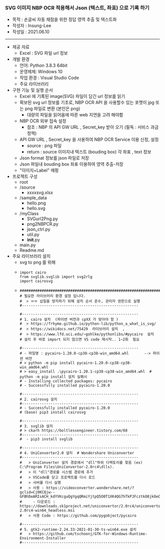 ### **SVG 이미지 NBP OCR 적용해서 Json (텍스트, 좌표) 으로 기록 하**기

* 목적 : 손글씨 자동 채점을 위한 정답 영역 추출 및 텍스트화
* 작성자 : Insung-Lee
* 작성일 : 2021.06.10

---

* 제공 자료
  * Excel : SVG 파일 url 정보
* 개발 환경
  * 언어: Python 3.8.3 64bit
  * 운영체제: Windows 10
  * 작업 환경 : Visual Studio Code
  * 주요 라이브러리
* 구현 기능 및 실행 순서
  * Excel 에 기록된 image(SVG) 파일이 담긴  url 정보를 읽기
  * 확보된 svg url 정보를 기초로, NBP OCR API 을 사용할수 있는 포멧이 jpg 또는 png 파일로 변환 (본인은 png)
    * 대량의 파일을 읽어옴에 따른 web 지연을 고려 해야함
  * NBP OCR 외부 접속 설정
    * 참조 : NBP 의 API GW URL , Secret_key 받아 오기  (필독 : 서비스  과금 정책)
  * API GW URL , Secret_key 을 사용하여 NBP OCR Service 이용 신청, 설정
    * source : png 파일
    * return  : source 이미지내 텍스트 (bouding box) 각 좌표 , text 정보
  * Json format 정보를 json 파일로 저장
  * Json 파일내 bouding box 좌표 이용하여 영역 추출-저장
  * "이미지+Label" 매핑
* 프로젝트 구성
  * root
  * /source
    * xxxxsvg.xlsx
  * /sample_data
    * hello.png
    * hello.svg
  * /myClass
    * SVGurl2Png.py
    * png2NBPCR.py
    * json_ctrl.py
    * util.py
    * __init__.py
  * main.py
  * Readme.md
* 주요 라이브러리 설치
  * svg to png 를 위해
  * ```
    import cairo
    from svglib.svglib import svg2rlg 
    import cairosvg
    ```
  * ```
    ######################################################################
    # 필요한 라이브러리 환경 설정 입니다.
    #  > ㅠㅠ 삽질을 방지하기 위해 설치 순서 준수, 관리자 권한으로 실행 
    #-----------------------------------------------------

    #-----------------------------------------------------
    # 1. cairo 설치  (파이썬 버전과 cpXX 가 맞아야 함 )
    #  > https://frhyme.github.io/python-lib/python_a_what_is_svg/
    #  > https://wikidocs.net/75429  라이브러리 설치  ,
    #  > https://www.lfd.uci.edu/~gohlke/pythonlibs/#pycairo  설치
    # 설치 후 바로 import 되지 않으면 VS code 재시작.. 1~2회  필요

    #-----------------------------------------------------
    # - 파일명 : pycairo-1.20.0-cp38-cp38-win_amd64.whl       --> 파이썬 버전
    # > python -m pip install pycairo-1.20.0-cp38-cp38-win_amd64.whl
    # > easy_install .\pycairo-1.20.1-cp38-cp38-win_amd64.whl  # python -m pip install 설치 실패시
    # - Installing collected packages: pycairo
    # - Successfully installed pycairo-1.20.0

    #-----------------------------------------------------
    # 2. cairosvg 설치
    #-----------------------------------------------------
    # - Successfully installed pycairo-1.20.0
    # (base) pip3 install cairosvg

    #-----------------------------------------------------
    # 3. svglib 설치
    # > ckarh https://boltlessengineer.tistory.com/68
    #-----------------------------------------------------
    #  - pip3 install svglib

    #-----------------------------------------------------
    # 4. UniConverter2.0 설치  # Wondershare Uniconverter
    #-----------------------------------------------------
    #   > UniConverter 설치 경로에서 "dll"하위 디렉토리를 찾음 (ex) C:\Program Files\UniConvertor-2.0rc4\dlls).
    #   > 이 "dll"경로를 시스템 경로에 추가
    #   > VSCode를 닫고 프로젝트를 다시 로드
    #   > 서버를 다시 실행
    #   > 사용 : https://videoconverter.wondershare.net/?gclid=Cj0KCQjw--GFBhDeARIsACH_kdYVKcguQgYgqQRmiYjtpQ5O0T1XK4QG7hTkPJFcztkO8jkOeCnmF2gaAqWmEALw_wcB&gclsrc=aw.ds 
    #     - 다운로드 : https://downloads.sk1project.net/uniconvertor/2.0rc4/uniconvertor-2.0rc4-win64_headless.msi 
    #   > 사용 Code : https://github.com/pygobject/pycairo

    #-----------------------------------------------------
    # 5. gtk2-runtime-2.24.33-2021-01-30-ts-win64.exe 설치
    #   > https://github.com/tschoonj/GTK-for-Windows-Runtime-Environment-Installer
    #-----------------------------------------------------
    ```
